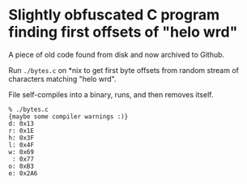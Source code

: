 Slightly obfuscated C program finding first offsets of "helo wrd"
=================================================================

A piece of old code found from disk and now archived to Github.

Run `./bytes.c` on *nix to get first byte offsets from random stream of
characters matching "helo wrd".

File self-compiles into a binary, runs, and then removes itself.

```
% ./bytes.c
{maybe some compiler warnings :)}
d: 0x13
r: 0x1E
h: 0x3F
l: 0x4F
w: 0x69
 : 0x77
o: 0xB3
e: 0x2A6
```
